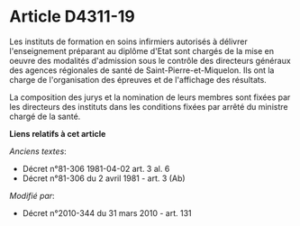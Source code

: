 # Article D4311-19

Les instituts de formation en soins infirmiers autorisés à délivrer l'enseignement préparant au diplôme d'Etat sont chargés
de la mise en oeuvre des modalités d'admission sous le contrôle         des directeurs généraux des agences régionales de
santé de Saint-Pierre-et-Miquelon. Ils ont la charge de l'organisation des épreuves et de l'affichage des résultats. 

La composition des jurys et la nomination de leurs membres sont fixées par les directeurs des instituts dans les conditions
fixées par arrêté du ministre chargé de la santé.

**Liens relatifs à cet article**

_Anciens textes_:

  - Décret n°81-306 1981-04-02 art. 3 al. 6
  - Décret n°81-306 du 2 avril 1981 - art. 3 (Ab)

_Modifié par_:

  - Décret n°2010-344 du 31 mars 2010 - art. 131
